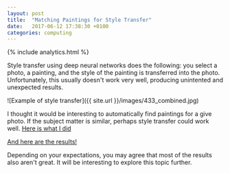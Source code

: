 ```yaml
---
layout: post
title:  "Matching Paintings for Style Transfer"
date:   2017-06-12 17:38:30 +0100
categories: computing
---
```

{% include analytics.html %}

Style transfer using deep neural networks does the following: you select a photo, a painting, and the style of the painting is transferred into the photo. Unfortunately, this usually doesn't work very well, producing unintented and unexpected results.

![Example of style transfer]({{ site.url }}/images/433_combined.jpg)

I thought it would be interesting to automatically find paintings for a give photo. If the subject matter is similar, perhaps style transfer could work well. [Here is what I did](http://www.fit.vutbr.cz/~kolarmartin/mine/style.html)

[And here are the results!](http://www.fit.vutbr.cz/~kolarmartin/mine/full_table.html)

Depending on your expectations, you may agree that most of the results also aren't great. It will be interesting to explore this topic further.
